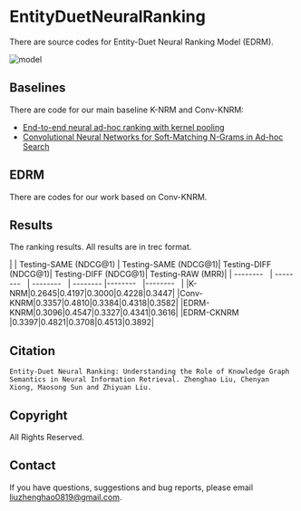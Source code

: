 # EntityDuetNeuralRanking
There are source codes for Entity-Duet Neural Ranking Model (EDRM).


![model](https://github.com/thunlp/EntityDuetNeuralRanking/blob/master/model.png)

## Baselines

There are code for our main baseline K-NRM and Conv-KNRM:

- [End-to-end neural ad-hoc ranking with kernel pooling](http://www.cs.cmu.edu/afs/cs/user/cx/www/papers/K-NRM.pdf)
- [Convolutional Neural Networks for Soft-Matching N-Grams in Ad-hoc Search](http://www.cs.cmu.edu/~zhuyund/papers/WSDM_2018_Dai.pdf)


## EDRM

There are codes for our work based on Conv-KNRM.


## Results

The ranking results. All results are in trec format.



| | Testing-SAME (NDCG\@1) | Testing-SAME (NDCG\@1)| Testing-DIFF (NDCG\@1)| Testing-DIFF (NDCG\@1)| Testing-RAW (MRR)|
| --------   | --------   | --------   | --------  |--------   |--------   |
|K-NRM|0.2645|0.4197|0.3000|0.4228|0.3447|
|Conv-KNRM|0.3357|0.4810|0.3384|0.4318|0.3582|
|EDRM-KNRM|0.3096|0.4547|0.3327|0.4341|0.3616|
|EDRM-CKNRM	|0.3397|0.4821|0.3708|0.4513|0.3892|


## Citation
```
Entity-Duet Neural Ranking: Understanding the Role of Knowledge Graph Semantics in Neural Information Retrieval. Zhenghao Liu, Chenyan Xiong, Maosong Sun and Zhiyuan Liu.
```

## Copyright

All Rights Reserved.


## Contact
If you have questions, suggestions and bug reports, please email liuzhenghao0819@gmail.com.
